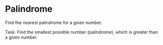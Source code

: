 # Palindrome

Find the nearest palindrome for a given number.

Task. Find the smallest possible number (palindrome), which is greater than a given number.
